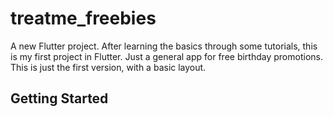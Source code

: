 # treatme_freebies

A new Flutter project. After learning the basics through some tutorials, this is my first project in Flutter. Just a general app for free birthday promotions.
This is just the first version, with a basic layout. 

## Getting Started


